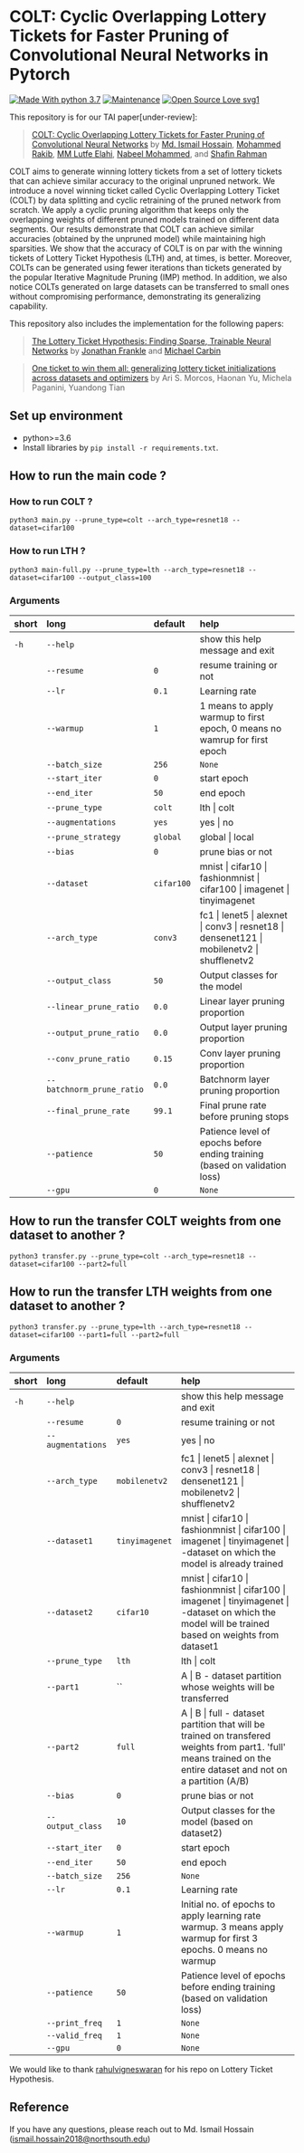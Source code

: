 # COLT: Cyclic Overlapping Lottery Tickets for Faster Pruning of Convolutional Neural Networks in Pytorch 
[![Made With python 3.7](https://img.shields.io/badge/Made%20with-Python%203.7-brightgreen)]() [![Maintenance](https://img.shields.io/badge/Maintained%3F-no-red.svg)]() [![Open Source Love svg1](https://badges.frapsoft.com/os/v1/open-source.svg?v=103)]() 


This repository is for our TAI paper[under-review]:
> [COLT: Cyclic Overlapping Lottery Tickets for Faster Pruning of Convolutional Neural Networks](https://arxiv.org/) by [Md. Ismail Hossain](https://github.com/ismail31416), [Mohammed Rakib](https://github.com/MohammedRakib), [MM Lutfe Elahi](), [Nabeel Mohammed](), and [Shafin Rahman]()

COLT aims to generate winning lottery tickets from a set of lottery tickets that can achieve similar accuracy to the original unpruned network. We introduce a novel winning ticket called Cyclic Overlapping Lottery Ticket (COLT) by data splitting and cyclic retraining of the pruned network from scratch. We apply a cyclic pruning algorithm that keeps only the overlapping weights of different pruned models trained on different data segments. Our results demonstrate that COLT can achieve similar accuracies (obtained by the unpruned model) while maintaining high sparsities. We show that the accuracy of COLT is on par with the winning tickets of Lottery Ticket Hypothesis (LTH) and, at times, is better. Moreover, COLTs can be generated using fewer iterations than tickets generated by the popular Iterative Magnitude Pruning (IMP) method. In addition, we also notice COLTs generated on large datasets can be transferred to small ones without compromising performance, demonstrating its generalizing capability.

This repository also includes the implementation for the following papers:

>[The Lottery Ticket Hypothesis: Finding Sparse, Trainable Neural Networks](https://arxiv.org/abs/1803.03635) by [Jonathan Frankle](https://github.com/jfrankle) and [Michael Carbin](https://people.csail.mit.edu/mcarbin/)

>[One ticket to win them all: generalizing lottery ticket initializations across datasets and optimizers](https://arxiv.org/abs/1906.02773) by Ari S. Morcos, Haonan Yu, Michela Paganini, Yuandong Tian



## Set up environment
- python>=3.6
- Install libraries by `pip install -r requirements.txt`.

## How to run the main code ? 
### How to run COLT ? 
```
python3 main.py --prune_type=colt --arch_type=resnet18 --dataset=cifar100
```
### How to run LTH ? 
```
python3 main-full.py --prune_type=lth --arch_type=resnet18 --dataset=cifar100 --output_class=100
```
### Arguments

|short|long|default|help|
| :--- | :--- | :--- | :--- |
|`-h`|`--help`||show this help message and exit|
||`--resume`|`0`|resume training or not|
||`--lr`|`0.1`|Learning rate|
||`--warmup`|`1`|1 means to apply warmup to first epoch, 0 means no wamrup for first epoch|
||`--batch_size`|`256`|`None`|
||`--start_iter`|`0`|start epoch|
||`--end_iter`|`50`|end epoch|
||`--prune_type`|`colt`|lth \| colt|
||`--augmentations`|`yes`|yes \| no|
||`--prune_strategy`|`global`|global \| local|
||`--bias`|`0`|prune bias or not|
||`--dataset`|`cifar100`|mnist \| cifar10 \| fashionmnist \| cifar100 \| imagenet \| tinyimagenet|
||`--arch_type`|`conv3`|fc1 \| lenet5 \| alexnet \| conv3 \| resnet18 \| densenet121 \| mobilenetv2 \| shufflenetv2|
||`--output_class`|`50`|Output classes for the model|
||`--linear_prune_ratio`|`0.0`|Linear layer pruning proportion|
||`--output_prune_ratio`|`0.0`|Output layer pruning proportion|
||`--conv_prune_ratio`|`0.15`|Conv layer pruning proportion|
||`--batchnorm_prune_ratio`|`0.0`|Batchnorm layer pruning proportion|
||`--final_prune_rate`|`99.1`|Final prune rate before pruning stops|
||`--patience`|`50`|Patience level of epochs before ending training (based on validation loss)|
||`--gpu`|`0`|`None`|



## How to run the transfer COLT weights from one dataset to another ?
```
python3 transfer.py --prune_type=colt --arch_type=resnet18 --dataset=cifar100 --part2=full
```
## How to run the transfer LTH weights from one dataset to another ?
```
python3 transfer.py --prune_type=lth --arch_type=resnet18 --dataset=cifar100 --part1=full --part2=full
```

### Arguments

|short|long|default|help|
| :--- | :--- | :--- | :--- |
|`-h`|`--help`||show this help message and exit|
||`--resume`|`0`|resume training or not|
||`--augmentations`|`yes`|yes \| no|
||`--arch_type`|`mobilenetv2`|fc1 \| lenet5 \| alexnet \| conv3 \| resnet18 \| densenet121 \| mobilenetv2 \| shufflenetv2|
||`--dataset1`|`tinyimagenet`|mnist \| cifar10 \| fashionmnist \| cifar100 \| imagenet \| tinyimagenet \| -dataset on which the model is already trained|
||`--dataset2`|`cifar10`|mnist \| cifar10 \| fashionmnist \| cifar100 \| imagenet \| tinyimagenet \| -dataset on which the model will be trained based on weights from dataset1|
||`--prune_type`|`lth`|lth \| colt|
||`--part1`|``|A \| B - dataset partition whose weights will be transferred|
||`--part2`|`full`|A \| B \| full - dataset partition that will be trained on transfered weights from part1. 'full' means trained on the entire dataset and not on a partition (A/B)
||`--bias`|`0`|prune bias or not|
||`--output_class`|`10`|Output classes for the model (based on dataset2)|
||`--start_iter`|`0`|start epoch|
||`--end_iter`|`50`|end epoch|
||`--batch_size`|`256`|`None`|
||`--lr`|`0.1`|Learning rate|
||`--warmup`|`1`|Initial no. of epochs to apply learning rate warmup. 3 means apply warmup for first 3 epochs. 0 means no warmup|
||`--patience`|`50`|Patience level of epochs before ending training (based on validation loss)|
||`--print_freq`|`1`|`None`|
||`--valid_freq`|`1`|`None`|
||`--gpu`|`0`|`None`|


We would like to thank [rahulvigneswaran](https://github.com/rahulvigneswaran/Lottery-Ticket-Hypothesis-in-Pytorch) for his repo on Lottery Ticket Hypothesis. 

## Reference
If you have any questions, please reach out to Md. Ismail Hossain (ismail.hossain2018@northsouth.edu)




